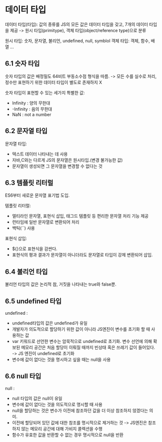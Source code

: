 데이터 타입
==========

데이터 타입(타입): 값의 종류를 
JS의 모든 값은 데이터 타입을 갖고, 7개의 데이터 타입을 제공 -> 원시 타입(primitype), 객체 타입(object/reference type)으로 분류

원시 타입: 숫자, 문자열, 불리언, undefined, null, symblol
객체 타입: 객체, 함수, 배열 ...

6.1 숫자 타입
-------------
숫자 타입의 값은 배정밀도 64비트 부동소수점 형식을 따름. ->  모든 수를 실수로 처리, 정수만 표현하기 위한 데이터 타입이 별도로 존재하지 X

숫자 타입이 표현할 수 있는 세가지 특별한 값:
 - Infinity : 양의 무한대
 - -Infinity : 음의 무한대
 - NaN : not a number

6.2 문자열 타입
--------------
문자열 타입: 
 - 텍스트 데이터 나타내는 데 사용
 - 자바,C와는 다르게 JS의 문자열은 원시타입.(변경 불가능한 값)
 - 문자열이 생성되면 그 문자열을 변경할 수 없다는 것

6.3 템플릿 리터럴
----------------
ES6부터 새로운 문자열 표기법 도입.

템플릿 리터럴: 
 - 멀티라인 문자열, 표현식 삽입, 태그드 템플릿 등 편리한 문자열 처리 기능 제공
 - 런타임에 일반 문자열로 변환되어 처리
 - 백틱(``) 사용

표현식 삽입: 
 - ${}으로 표현식을 감싼다.
 - 표현식의 평과 결과가 문자열이 아니더라도 문자열로 타입이 강제 변환되어 삽입.

6.4 불리언 타입
---------------
불리언 타입의 값은 논리적 참, 거짓을 나타내는 true와 false뿐.

6.5 undefined 타입
------------------
undefined : 
 - undefined타입의 값은 undefined가 유일
 - 개발자가 의도적으로 할당하기 위한 값이 아니라 JS엔진이 변수를 초기화 할 때 사용하는 값
 - var 키워드로 선언한 변수는 암묵적으로 undefined로 초기화. 변수 선언에 의해 확보된 메모리 공간은 처음 할당이 이뤄질 때까지 빈상태 혹은 쓰레기 값이 들어있다. 
    -> JS 엔진이 undefined로 초기화
 - 변수에 값이 없다는 것을 명시하고 싶을 때는 null을 사용

6.6 null 타입
-------------
null : 
 - null 타입의 값은 null이 유일
 - 변수에 값이 없다는 것을 의도적으로 명시할 때 사용
 - null을 할당하는 것은 변수가 이전에 참조하던 값을 더 이상 참조하지 않겠다는 의미.
 - 이전에 할당되어 있던 값에 대한 참조를 명시적으로 제거하는 것 -> JS엔진은 참조하지 않는 메모리 공간에 대해 가비지 콜렉션을 수행
 - 함수가 유효한 값을 반환할 수 없는 경우 명시적으로 null을 반환

 